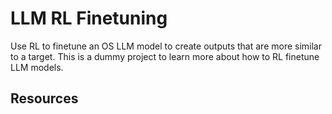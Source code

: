 # LLM RL Finetuning

Use RL to finetune an OS LLM model to create outputs that are more similar to a target. This is a dummy project to learn more about how to RL finetune LLM models.

## Resources

